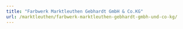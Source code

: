 ```yaml
---
title: "Farbwerk Marktleuthen Gebhardt GmbH & Co.KG"
url: /marktleuthen/farbwerk-marktleuthen-gebhardt-gmbh-und-co-kg/
---
```

